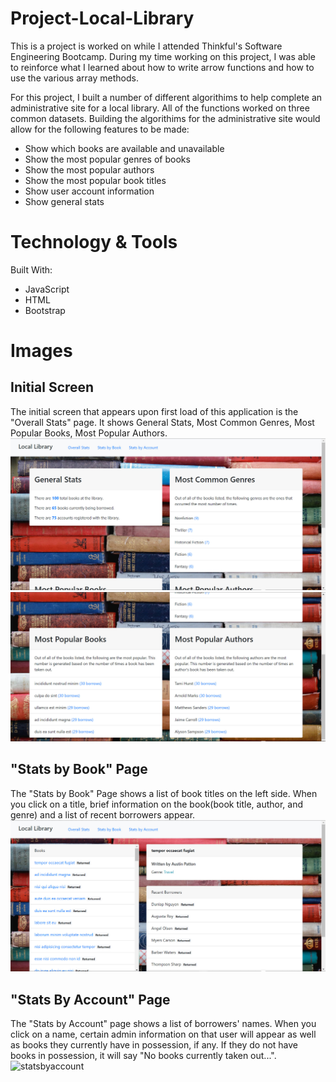 # Project-Local-Library
This is a project is worked on while I attended Thinkful's Software Engineering Bootcamp. During my time working on this project, I was able to reinforce what I learned about how to write arrow functions and how to use the various array methods.

For this project, I built a number of different algorithims to help complete an administrative site for a local library. All of the functions worked on three common datasets. Building the algorithims for the administrative site would allow for the following features to be made: 
* Show which books are available and unavailable
* Show the most popular genres of books
* Show the most popular authors
* Show the most popular book titles
* Show user account information
* Show general stats

# Technology & Tools
Built With:
* JavaScript
* HTML
* Bootstrap

# Images
## Initial Screen
The initial screen that appears upon first load of this application is the "Overall Stats" page. It shows General Stats, Most Common Genres, Most Popular Books, Most Popular Authors.
![overallstats](/public/src/overallstats.jpg)
![overallstats1](/public/src/overallstats1.jpg)
## "Stats by Book" Page
The "Stats by Book" Page shows a list of book titles on the left side. When you click on a title, brief information on the book(book title, author, and genre) and a list of recent borrowers appear.
![statsbybook](/public/src/statsbybook.jpg)
## "Stats By Account" Page
The "Stats by Account" page shows a list of borrowers' names. When you click on a name, certain admin information on that user will appear as well as books they currently have in possession, if any. If they do not have books in possession, it will say "No books currently taken out...".
![statsbyaccount](/public/sec/statsbyaccount.jpg)
